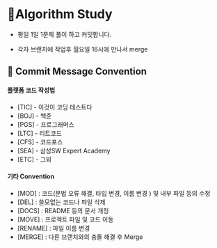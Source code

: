 # 📝Algorithm Study

- 평일 1일 1문제 풀이 하고 커밋합니다. 

- 각자 브랜치에 작업후 월요일 16시에 만나서 merge 



## 📍 Commit Message Convention

#### 플랫폼 코드 작성법

- [TIC] - 이것이 코딩 테스트다
- [BOJ] - 백준
- [PGS] - 프로그래머스
- [LTC] - 리트코드
- [CFS] - 코드포스
- [SEA] - 삼성SW Expert Academy
- [ETC] - 그외

#### 기타 Convention

- [MOD] : 코드(문법 오류 해결, 타입 변경, 이름 변경 ) 및 내부 파일 등의 수정
- [DEL] : 쓸모없는 코드나 파일 삭제
- [DOCS] : README 등의 문서 개정
- [MOVE] : 프로젝트 파일 및 코드 이동
- [RENAME] : 파일 이름 변경
- [MERGE] : 다른 브랜치와의 충돌 해결 후 Merge